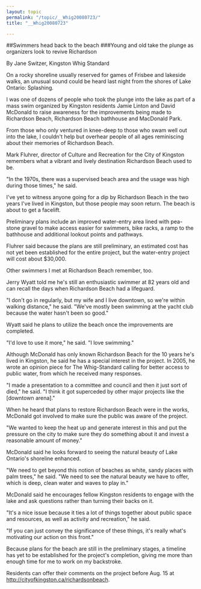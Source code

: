 ```yaml
---
layout: topic
permalink: "/topic/__Whig20080723/"
title: "__Whig20080723"

---
```


##Swimmers head back to the beach
###Young and old take the plunge as organizers look to revive Richardson

By Jane Switzer, Kingston Whig Standard


On a rocky shoreline usually reserved for games of Frisbee and lakeside walks, an unusual sound could be heard last night from the shores of Lake Ontario: Splashing.

I was one of dozens of people who took the plunge into the lake as part of a mass swim organized by Kingston residents Jamie Linton and David McDonald to raise awareness for the improvements being made to Richardson Beach, Richardson Beach bathhouse and MacDonald Park.

From those who only ventured in knee-deep to those who swam well out into the lake, I couldn't help but overhear people of all ages reminiscing about their memories of Richardson Beach.

Mark Fluhrer, director of Culture and Recreation for the City of Kingston remembers what a vibrant and lively destination Richardson Beach used to be.

"In the 1970s, there was a supervised beach area and the usage was high during those times," he said.

I've yet to witness anyone going for a dip by Richardson Beach in the two years I've lived in Kingston, but those people may soon return. The beach is about to get a facelift.

Preliminary plans include an improved water-entry area lined with pea-stone gravel to make access easier for swimmers, bike racks, a ramp to the bathhouse and additional lookout points and pathways.

Fluhrer said because the plans are still preliminary, an estimated cost has not yet been established for the entire project, but the water-entry project will cost about $30,000.

Other swimmers I met at Richardson Beach remember, too.

Jerry Wyatt told me he's still an enthusiastic swimmer at 82 years old and can recall the days when Richardson Beach had a lifeguard.

"I don't go in regularly, but my wife and I live downtown, so we're within walking distance," he said. "We've mostly been swimming at the yacht club because the water hasn't been so good."

Wyatt said he plans to utilize the beach once the improvements are completed.

"I'd love to use it more," he said. "I love swimming."

Although McDonald has only known Richardson Beach for the 10 years he's lived in Kingston, he said he has a special interest in the project. In 2005, he wrote an opinion piece for The Whig-Standard calling for better access to public water, from which he received many responses.

"I made a presentation to a committee and council and then it just sort of died," he said. "I think it got superceded by other major projects like the [downtown arena]."

When he heard that plans to restore Richardson Beach were in the works, McDonald got involved to make sure the public was aware of the project.

"We wanted to keep the heat up and generate interest in this and put the pressure on the city to make sure they do something about it and invest a reasonable amount of money."

McDonald said he looks forward to seeing the natural beauty of Lake Ontario's shoreline enhanced.

"We need to get beyond this notion of beaches as white, sandy places with palm trees," he said. "We need to see the natural beauty we have to offer, which is deep, clean water and waves to play in."

McDonald said he encourages fellow Kingston residents to engage with the lake and ask questions rather than turning their backs on it.

"It's a nice issue because it ties a lot of things together about public space and resources, as well as activity and recreation," he said.

"If you can just convey the significance of these things, it's really what's motivating our action on this front."

Because plans for the beach are still in the preliminary stages, a timeline has yet to be established for the project's completion, giving me more than enough time for me to work on my backstroke.

Residents can offer their comments on the project before Aug. 15 at http://cityofkingston.ca/richardsonbeach.


